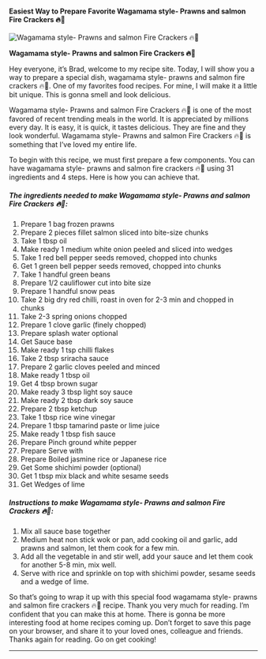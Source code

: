             

#### Easiest Way to Prepare Favorite Wagamama style- Prawns and salmon Fire Crackers 🔥🥢

![Wagamama style- Prawns and salmon Fire Crackers 🔥🥢](https://img-global.cpcdn.com/recipes/c069ae45e3acf58d/751x532cq70/wagamama-style-prawns-and-salmon-fire-crackers-%f0%9f%94%a5%f0%9f%a5%a2-recipe-main-photo.jpg)

**Wagamama style- Prawns and salmon Fire Crackers 🔥🥢**

Hey everyone, it’s Brad, welcome to my recipe site. Today, I will show you a way to prepare a special dish, wagamama style- prawns and salmon fire crackers 🔥🥢. One of my favorites food recipes. For mine, I will make it a little bit unique. This is gonna smell and look delicious.

Wagamama style- Prawns and salmon Fire Crackers 🔥🥢 is one of the most favored of recent trending meals in the world. It is appreciated by millions every day. It is easy, it is quick, it tastes delicious. They are fine and they look wonderful. Wagamama style- Prawns and salmon Fire Crackers 🔥🥢 is something that I’ve loved my entire life.

To begin with this recipe, we must first prepare a few components. You can have wagamama style- prawns and salmon fire crackers 🔥🥢 using 31 ingredients and 4 steps. Here is how you can achieve that.

##### The ingredients needed to make Wagamama style- Prawns and salmon Fire Crackers 🔥🥢:

1.  Prepare 1 bag frozen prawns
2.  Prepare 2 pieces fillet salmon sliced into bite-size chunks
3.  Take 1 tbsp oil
4.  Make ready 1 medium white onion peeled and sliced into wedges
5.  Take 1 red bell pepper seeds removed, chopped into chunks
6.  Get 1 green bell pepper seeds removed, chopped into chunks
7.  Take 1 handful green beans
8.  Prepare 1/2 cauliflower cut into bite size
9.  Prepare 1 handful snow peas
10.  Take 2 big dry red chilli, roast in oven for 2-3 min and chopped in chunks
11.  Take 2-3 spring onions chopped
12.  Prepare 1 clove garlic (finely chopped)
13.  Prepare splash water optional
14.  Get Sauce base
15.  Make ready 1 tsp chilli flakes
16.  Take 2 tbsp sriracha sauce
17.  Prepare 2 garlic cloves peeled and minced
18.  Make ready 1 tbsp oil
19.  Get 4 tbsp brown sugar
20.  Make ready 3 tbsp light soy sauce
21.  Make ready 2 tbsp dark soy sauce
22.  Prepare 2 tbsp ketchup
23.  Take 1 tbsp rice wine vinegar
24.  Prepare 1 tbsp tamarind paste or lime juice
25.  Make ready 1 tbsp fish sauce
26.  Prepare Pinch ground white pepper
27.  Prepare Serve with
28.  Prepare Boiled jasmine rice or Japanese rice
29.  Get Some shichimi powder (optional)
30.  Get 1 tbsp mix black and white sesame seeds
31.  Get Wedges of lime

##### Instructions to make Wagamama style- Prawns and salmon Fire Crackers 🔥🥢:

1.  Mix all sauce base together
2.  Medium heat non stick wok or pan, add cooking oil and garlic, add prawns and salmon, let them cook for a few min.
3.  Add all the vegetable in and stir well, add your sauce and let them cook for another 5-8 min, mix well.
4.  Serve with rice and sprinkle on top with shichimi powder, sesame seeds and a wedge of lime.

So that’s going to wrap it up with this special food wagamama style- prawns and salmon fire crackers 🔥🥢 recipe. Thank you very much for reading. I’m confident that you can make this at home. There is gonna be more interesting food at home recipes coming up. Don’t forget to save this page on your browser, and share it to your loved ones, colleague and friends. Thanks again for reading. Go on get cooking!

* * *
